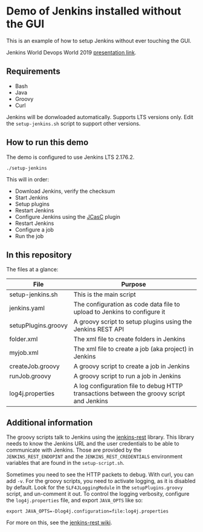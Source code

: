# Demo of Jenkins installed without the GUI

This is an example of how to setup Jenkins without ever touching the GUI.

Jenkins World Devops World 2019 [presentation link](https://drive.google.com/file/d/1sahuY3AHs7NjAi8EgPECKD8JueCJLUuh/view?usp=sharing).

## Requirements

* Bash
* Java
* Groovy
* Curl

Jenkins will be donwloaded automatically. Supports LTS versions only. Edit the `setup-jenkins.sh` script to support other versions.

## How to run this demo

The demo is configured to use Jenkins LTS 2.176.2.

```
./setup-jenkins
```

This will in order:

* Download Jenkins, verify the checksum
* Start Jenkins
* Setup plugins
* Restart Jenkins
* Configure Jenkins using the [JCasC](https://github.com/jenkinsci/configuration-as-code-plugin) plugin
* Restart Jenkins
* Configure a job
* Run the job

## In this repository

The files at a glance:

| File | Purpose |
|------|---------|
| setup-jenkins.sh | This is the main script |
| jenkins.yaml | The configuration as code data file to upload to Jenkins to configure it |
| setupPlugins.groovy | A groovy script to setup plugins using the Jenkins REST API |
| folder.xml | The xml file to create folders in Jenkins |
| myjob.xml | The xml file to create a job (aka project) in Jenkins |
| createJob.groovy | A groovy script to create a job in Jenkins |
| runJob.groovy | A groovy script to run a job in Jenkins |
| log4j.properties | A log configuration file to debug HTTP transactions between the groovy script and Jenkins |

## Additional information

The groovy scripts talk to Jenkins using the [jenkins-rest](https://github.com/cdancy/jenkins-rest) library.
This library needs to know the Jenkins URL and the user credentials to be able to communicate with Jenkins.
Those are provided by the `JENKINS_REST_ENDOPINT` and the `JENKINS_REST_CREDENTIALS` environment variables that are found in the `setup-script.sh`.

Sometimes you need to see the HTTP packets to debug. With curl, you can add `-v`.
For the groovy scripts, you need to activate logging, as it is disabled by default.
Look for the `SLF4JLoggingModule` in the `setupPlugins.groovy` script, and un-comment it out.
To control the logging verbosity, configure the `log4j.properties` file, and export `JAVA_OPTS` like so:

```
export JAVA_OPTS=-Dlog4j.configuration=file:log4j.properties
```

For more on this, see the [jenkins-rest wiki](https://github.com/cdancy/jenkins-rest/wiki).

